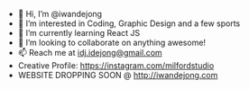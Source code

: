 - 👋 Hi, I’m @iwandejong
- 👀 I’m interested in Coding, Graphic Design and a few sports
- 🌱 I’m currently learning React JS
- 💞️ I’m looking to collaborate on anything awesome!
- 📫 Reach me at idj.idejong@gmail.com
- Creative Profile: https://instagram.com/milfordstudio
- WEBSITE DROPPING SOON @ http://iwandejong.com

<!---
iwandejong/iwandejong is a ✨ special ✨ repository because its `README.md` (this file) appears on your GitHub profile.
You can click the Preview link to take a look at your changes.
--->
